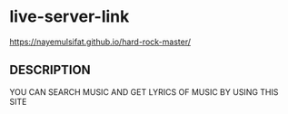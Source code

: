 

# live-server-link
https://nayemulsifat.github.io/hard-rock-master/


## DESCRIPTION

YOU CAN SEARCH MUSIC AND GET LYRICS OF MUSIC BY USING THIS SITE
